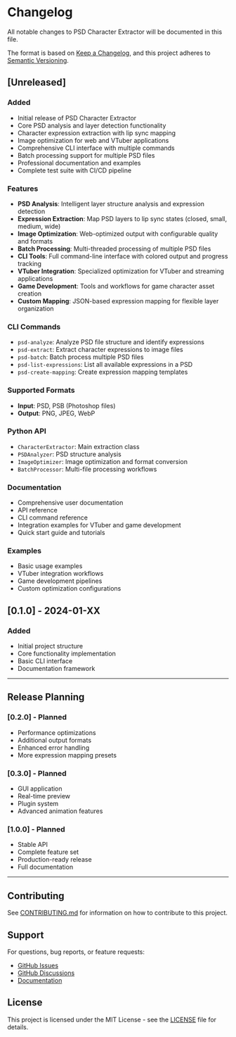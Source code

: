 # Changelog

All notable changes to PSD Character Extractor will be documented in this file.

The format is based on [Keep a Changelog](https://keepachangelog.com/en/1.0.0/),
and this project adheres to [Semantic Versioning](https://semver.org/spec/v2.0.0.html).

## [Unreleased]

### Added
- Initial release of PSD Character Extractor
- Core PSD analysis and layer detection functionality
- Character expression extraction with lip sync mapping
- Image optimization for web and VTuber applications
- Comprehensive CLI interface with multiple commands
- Batch processing support for multiple PSD files
- Professional documentation and examples
- Complete test suite with CI/CD pipeline

### Features
- **PSD Analysis**: Intelligent layer structure analysis and expression detection
- **Expression Extraction**: Map PSD layers to lip sync states (closed, small, medium, wide)
- **Image Optimization**: Web-optimized output with configurable quality and formats
- **Batch Processing**: Multi-threaded processing of multiple PSD files
- **CLI Tools**: Full command-line interface with colored output and progress tracking
- **VTuber Integration**: Specialized optimization for VTuber and streaming applications
- **Game Development**: Tools and workflows for game character asset creation
- **Custom Mapping**: JSON-based expression mapping for flexible layer organization

### CLI Commands
- `psd-analyze`: Analyze PSD file structure and identify expressions
- `psd-extract`: Extract character expressions to image files
- `psd-batch`: Batch process multiple PSD files
- `psd-list-expressions`: List all available expressions in a PSD
- `psd-create-mapping`: Create expression mapping templates

### Supported Formats
- **Input**: PSD, PSB (Photoshop files)
- **Output**: PNG, JPEG, WebP

### Python API
- `CharacterExtractor`: Main extraction class
- `PSDAnalyzer`: PSD structure analysis
- `ImageOptimizer`: Image optimization and format conversion
- `BatchProcessor`: Multi-file processing workflows

### Documentation
- Comprehensive user documentation
- API reference
- CLI command reference
- Integration examples for VTuber and game development
- Quick start guide and tutorials

### Examples
- Basic usage examples
- VTuber integration workflows
- Game development pipelines
- Custom optimization configurations

## [0.1.0] - 2024-01-XX

### Added
- Initial project structure
- Core functionality implementation
- Basic CLI interface
- Documentation framework

---

## Release Planning

### [0.2.0] - Planned
- Performance optimizations
- Additional output formats
- Enhanced error handling
- More expression mapping presets

### [0.3.0] - Planned
- GUI application
- Real-time preview
- Plugin system
- Advanced animation features

### [1.0.0] - Planned
- Stable API
- Complete feature set
- Production-ready release
- Full documentation

---

## Contributing

See [CONTRIBUTING.md](CONTRIBUTING.md) for information on how to contribute to this project.

## Support

For questions, bug reports, or feature requests:
- [GitHub Issues](https://github.com/psd-extractor/psd-character-extractor/issues)
- [GitHub Discussions](https://github.com/psd-extractor/psd-character-extractor/discussions)
- [Documentation](https://psd-character-extractor.readthedocs.io/)

## License

This project is licensed under the MIT License - see the [LICENSE](LICENSE) file for details.
